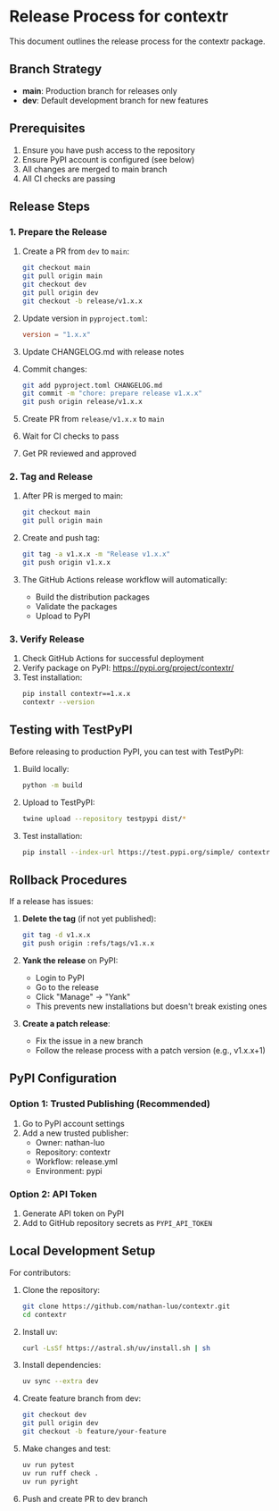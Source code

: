 # Release Process for contextr

This document outlines the release process for the contextr package.

## Branch Strategy

- **main**: Production branch for releases only
- **dev**: Default development branch for new features

## Prerequisites

1. Ensure you have push access to the repository
2. Ensure PyPI account is configured (see below)
3. All changes are merged to main branch
4. All CI checks are passing

## Release Steps

### 1. Prepare the Release

1. Create a PR from `dev` to `main`:
   ```bash
   git checkout main
   git pull origin main
   git checkout dev
   git pull origin dev
   git checkout -b release/v1.x.x
   ```

2. Update version in `pyproject.toml`:
   ```toml
   version = "1.x.x"
   ```

3. Update CHANGELOG.md with release notes

4. Commit changes:
   ```bash
   git add pyproject.toml CHANGELOG.md
   git commit -m "chore: prepare release v1.x.x"
   git push origin release/v1.x.x
   ```

5. Create PR from `release/v1.x.x` to `main`
6. Wait for CI checks to pass
7. Get PR reviewed and approved

### 2. Tag and Release

1. After PR is merged to main:
   ```bash
   git checkout main
   git pull origin main
   ```

2. Create and push tag:
   ```bash
   git tag -a v1.x.x -m "Release v1.x.x"
   git push origin v1.x.x
   ```

3. The GitHub Actions release workflow will automatically:
   - Build the distribution packages
   - Validate the packages
   - Upload to PyPI

### 3. Verify Release

1. Check GitHub Actions for successful deployment
2. Verify package on PyPI: https://pypi.org/project/contextr/
3. Test installation:
   ```bash
   pip install contextr==1.x.x
   contextr --version
   ```

## Testing with TestPyPI

Before releasing to production PyPI, you can test with TestPyPI:

1. Build locally:
   ```bash
   python -m build
   ```

2. Upload to TestPyPI:
   ```bash
   twine upload --repository testpypi dist/*
   ```

3. Test installation:
   ```bash
   pip install --index-url https://test.pypi.org/simple/ contextr
   ```

## Rollback Procedures

If a release has issues:

1. **Delete the tag** (if not yet published):
   ```bash
   git tag -d v1.x.x
   git push origin :refs/tags/v1.x.x
   ```

2. **Yank the release** on PyPI:
   - Login to PyPI
   - Go to the release
   - Click "Manage" → "Yank"
   - This prevents new installations but doesn't break existing ones

3. **Create a patch release**:
   - Fix the issue in a new branch
   - Follow the release process with a patch version (e.g., v1.x.x+1)

## PyPI Configuration

### Option 1: Trusted Publishing (Recommended)

1. Go to PyPI account settings
2. Add a new trusted publisher:
   - Owner: nathan-luo
   - Repository: contextr
   - Workflow: release.yml
   - Environment: pypi

### Option 2: API Token

1. Generate API token on PyPI
2. Add to GitHub repository secrets as `PYPI_API_TOKEN`

## Local Development Setup

For contributors:

1. Clone the repository:
   ```bash
   git clone https://github.com/nathan-luo/contextr.git
   cd contextr
   ```

2. Install uv:
   ```bash
   curl -LsSf https://astral.sh/uv/install.sh | sh
   ```

3. Install dependencies:
   ```bash
   uv sync --extra dev
   ```

4. Create feature branch from dev:
   ```bash
   git checkout dev
   git pull origin dev
   git checkout -b feature/your-feature
   ```

5. Make changes and test:
   ```bash
   uv run pytest
   uv run ruff check .
   uv run pyright
   ```

6. Push and create PR to dev branch